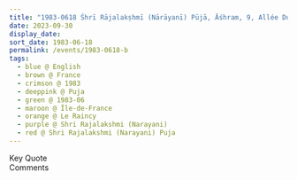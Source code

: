 ```yaml
---
title: "1983-0618 Śhrī Rājalakṣhmī (Nārāyanī) Pūjā, Āśhram, 9, Allée Du Rocher, Le Raincy (13 kms E of Paris), France"
date: 2023-09-30
display_date: 
sort_date: 1983-06-18
permalink: /events/1983-0618-b
tags:
  - blue @ English
  - brown @ France
  - crimson @ 1983
  - deeppink @ Puja
  - green @ 1983-06
  - maroon @ Île-de-France
  - orange @ Le Raincy
  - purple @ Shri Rajalakshmi (Narayani)
  - red @ Shri Rajalakshmi (Narayani) Puja
---
```


<wave-list>
  <list-title color="green" width="75">Key Quote</list-title>
  <list-item color="BlanchedAlmond"  width="200"></list-item>
  <list-item color="Lavender"></list-item>
  <list-item color="BlanchedAlmond"></list-item>
</wave-list>

<br>

<wave-list>
  <list-title color="green" width="75">Comments</list-title>
  <list-item color="BlanchedAlmond"  width="200"></list-item>
  <list-item color="Lavender"></list-item>
  <list-item color="BlanchedAlmond"></list-item>
</wave-list>